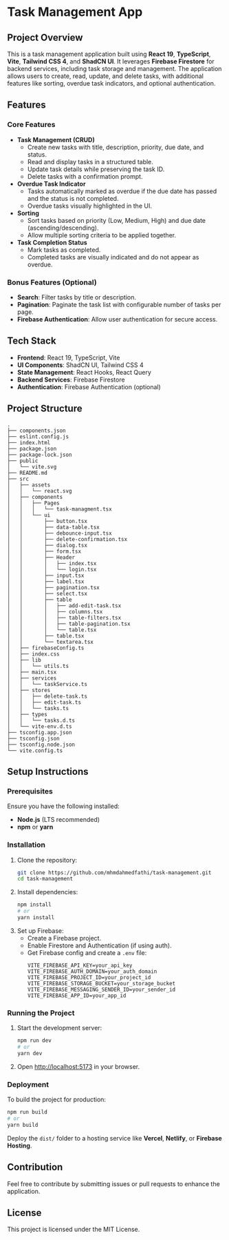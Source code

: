 # Task Management App

## Project Overview
This is a task management application built using **React 19**, **TypeScript**, **Vite**, **Tailwind CSS 4**, and **ShadCN UI**. It leverages **Firebase Firestore** for backend services, including task storage and management. The application allows users to create, read, update, and delete tasks, with additional features like sorting, overdue task indicators, and optional authentication.

## Features
### Core Features
- **Task Management (CRUD)**
  - Create new tasks with title, description, priority, due date, and status.
  - Read and display tasks in a structured table.
  - Update task details while preserving the task ID.
  - Delete tasks with a confirmation prompt.
- **Overdue Task Indicator**
  - Tasks automatically marked as overdue if the due date has passed and the status is not completed.
  - Overdue tasks visually highlighted in the UI.
- **Sorting**
  - Sort tasks based on priority (Low, Medium, High) and due date (ascending/descending).
  - Allow multiple sorting criteria to be applied together.
- **Task Completion Status**
  - Mark tasks as completed.
  - Completed tasks are visually indicated and do not appear as overdue.

### Bonus Features (Optional)
- **Search**: Filter tasks by title or description.
- **Pagination**: Paginate the task list with configurable number of tasks per page.
- **Firebase Authentication**: Allow user authentication for secure access.

## Tech Stack
- **Frontend**: React 19, TypeScript, Vite
- **UI Components**: ShadCN UI, Tailwind CSS 4
- **State Management**: React Hooks, React Query
- **Backend Services**: Firebase Firestore
- **Authentication**: Firebase Authentication (optional)

## Project Structure
```
.
├── components.json
├── eslint.config.js
├── index.html
├── package.json
├── package-lock.json
├── public
│   └── vite.svg
├── README.md
├── src
│   ├── assets
│   │   └── react.svg
│   ├── components
│   │   ├── Pages
│   │   │   └── task-managment.tsx
│   │   └── ui
│   │       ├── button.tsx
│   │       ├── data-table.tsx
│   │       ├── debounce-input.tsx
│   │       ├── delete-confirmation.tsx
│   │       ├── dialog.tsx
│   │       ├── form.tsx
│   │       ├── Header
│   │       │   ├── index.tsx
│   │       │   └── login.tsx
│   │       ├── input.tsx
│   │       ├── label.tsx
│   │       ├── pagination.tsx
│   │       ├── select.tsx
│   │       ├── table
│   │       │   ├── add-edit-task.tsx
│   │       │   ├── columns.tsx
│   │       │   ├── table-filters.tsx
│   │       │   ├── table-pagination.tsx
│   │       │   └── table.tsx
│   │       ├── table.tsx
│   │       └── textarea.tsx
│   ├── firebaseConfig.ts
│   ├── index.css
│   ├── lib
│   │   └── utils.ts
│   ├── main.tsx
│   ├── services
│   │   └── taskService.ts
│   ├── stores
│   │   ├── delete-task.ts
│   │   ├── edit-task.ts
│   │   └── tasks.ts
│   ├── types
│   │   └── tasks.d.ts
│   └── vite-env.d.ts
├── tsconfig.app.json
├── tsconfig.json
├── tsconfig.node.json
└── vite.config.ts
```

## Setup Instructions
### Prerequisites
Ensure you have the following installed:
- **Node.js** (LTS recommended)
- **npm** or **yarn**

### Installation
1. Clone the repository:
   ```sh
   git clone https://github.com/mhmdahmedfathi/task-management.git
   cd task-management
   ```
2. Install dependencies:
   ```sh
   npm install
   # or
   yarn install
   ```
3. Set up Firebase:
   - Create a Firebase project.
   - Enable Firestore and Authentication (if using auth).
   - Get Firebase config and create a `.env` file:
     ```env
     VITE_FIREBASE_API_KEY=your_api_key
     VITE_FIREBASE_AUTH_DOMAIN=your_auth_domain
     VITE_FIREBASE_PROJECT_ID=your_project_id
     VITE_FIREBASE_STORAGE_BUCKET=your_storage_bucket
     VITE_FIREBASE_MESSAGING_SENDER_ID=your_sender_id
     VITE_FIREBASE_APP_ID=your_app_id
     ```

### Running the Project
1. Start the development server:
   ```sh
   npm run dev
   # or
   yarn dev
   ```
2. Open [http://localhost:5173](http://localhost:5173) in your browser.

### Deployment
To build the project for production:
```sh
npm run build
# or
yarn build
```
Deploy the `dist/` folder to a hosting service like **Vercel**, **Netlify**, or **Firebase Hosting**.

## Contribution
Feel free to contribute by submitting issues or pull requests to enhance the application.

## License
This project is licensed under the MIT License.

